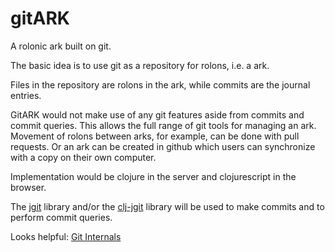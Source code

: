 # gitARK
A rolonic ark built on git.

The basic idea is to use git as a repository for rolons, i.e. a ark.

Files in the repository are rolons in the ark, while commits are the journal entries.

GitARK would not make use of any git features aside from commits and commit queries. 
This allows the full range of git tools for managing an ark. 
Movement of rolons between arks, for example, can be done with pull requests.
Or an ark can be created in github which users can synchronize with a copy on their own computer.

Implementation would be clojure in the server and clojurescript in the browser.

The [jgit](https://git-scm.com/book/en/v2/Embedding-Git-in-your-Applications-JGit) library and/or 
the [clj-jgit](https://github.com/clj-jgit/clj-jgit) library will be used to make commits and to
perform commit queries.

Looks helpful: [Git Internals](https://git-scm.com/book/en/v2/Git-Internals-Plumbing-and-Porcelain)

